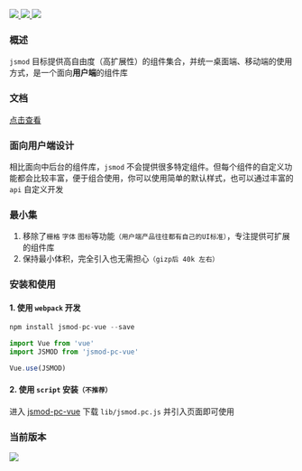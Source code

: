 <p>
  <a href="https://github.com/chaogao/jsmod-pc-vue" target="_blank">
    <img src="https://img.shields.io/npm/v/jsmod-pc-vue.svg?style=flat-square">
  </a>

  <a href="https://github.com/chaogao/jsmod-pc-vue" target="_blank">
    <img src="https://img.shields.io/npm/dm/jsmod-pc-vue.svg?style=flat-square">
  </a>


  <a href="https://github.com/chaogao/jsmod-pc-vue" target="_blank">
    <img src="https://img.shields.io/npm/l/jsmod-pc-vue.svg?style=flat-square">
  </a>
</p>

### 概述

`jsmod` 目标提供高自由度（高扩展性）的组件集合，并统一桌面端、移动端的使用方式，是一个面向**用户端**的组件库


### 文档
[点击查看](http://jsmod-vue.tedfe.com)



### 面向用户端设计

相比面向中后台的组件库，`jsmod` 不会提供很多特定组件。但每个组件的自定义功能都会比较丰富，便于组合使用，你可以使用简单的默认样式，也可以通过丰富的 `api` 自定义开发

### 最小集

1. 移除了`栅格` `字体` `图标`等功能`（用户端产品往往都有自己的UI标准）`，专注提供可扩展的组件库
2. 保持最小体积，完全引入也无需担心`（gizp后 40k 左右）`


### 安装和使用

#### 1. 使用 `webpack` 开发

```javascript
npm install jsmod-pc-vue --save

import Vue from 'vue'
import JSMOD from 'jsmod-pc-vue'

Vue.use(JSMOD)
```

#### 2. 使用 `script` 安装`（不推荐）`

进入 [jsmod-pc-vue](https://github.com/chaogao/jsmod-pc-vue) 下载 `lib/jsmod.pc.js` 并引入页面即可使用


### 当前版本

<a href="https://github.com/chaogao/jsmod-pc-vue" target="_blank">
  <img src="https://img.shields.io/npm/v/jsmod-pc-vue.svg?style=flat-square">
</a>
